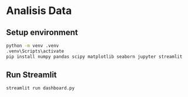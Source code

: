 # Analisis Data

## Setup environment

```bash
python -m venv .venv
.venv\Scripts\activate
pip install numpy pandas scipy matplotlib seaborn jupyter streamlit 
```
## Run Streamlit
```bash
streamlit run dashboard.py
```

